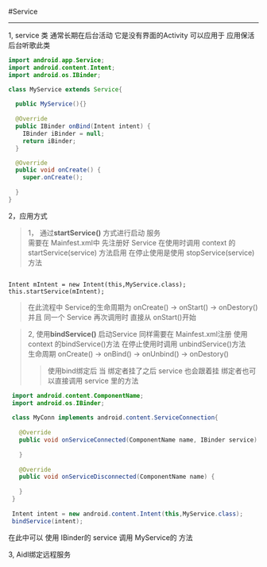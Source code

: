 #Service

----------------------------------------------------------------------------------

1,  service 类 通常长期在后台活动 它是没有界面的Activity 可以应用于 应用保活  后台听歌此类

```java
import android.app.Service;
import android.content.Intent;
import android.os.IBinder;

class MyService extends Service{
  
  public MyService(){}
  
  @Override
  public IBinder onBind(Intent intent) {
    IBinder iBinder = null;
    return iBinder;
  }

  @Override
  public void onCreate() {
    super.onCreate();
    
  }
} 
```

2，应用方式 
> 1， 通过**startService()** 方式进行启动 服务   
>需要在 Mainfest.xml中 先注册好 Service 
 在使用时调用 context 的 startService(service) 方法启用
 在停止使用是使用 stopService(service) 方法
 
 ````
 
 Intent mIntent = new Intent(this,MyService.class);  
 this.startService(mIntent);
 
 ````
> 在此流程中 Service的生命周期为   onCreate() -> onStart() -> onDestory()
 并且 同一个 Service 再次调用时 直接从 onStart()开始   
 
> 2, 使用**bindService()** 启动Service
> 同样需要在 Mainfest.xml注册
  使用context 的bindService()方法
  在停止使用时调用 unbindService()方法  
  生命周期 onCreate() -> onBind() -> onUnbind() -> onDestory()
>> 使用bind绑定后 当 绑定者挂了之后 service 也会跟着挂 
  绑定者也可以直接调用 service 里的方法 
  ```java
   import android.content.ComponentName;
   import android.os.IBinder;
   
   class MyConn implements android.content.ServiceConnection{
   
     @Override
     public void onServiceConnected(ComponentName name, IBinder service) {
       
     }
   
     @Override
     public void onServiceDisconnected(ComponentName name) {
   
     }
   }
   
   Intent intent = new android.content.Intent(this,MyService.class);
   bindService(intent);
  
  ```
 在此中可以 使用 IBinder的 service 调用 MyService的 方法
 
 3, Aidl绑定远程服务
 
 
  
  